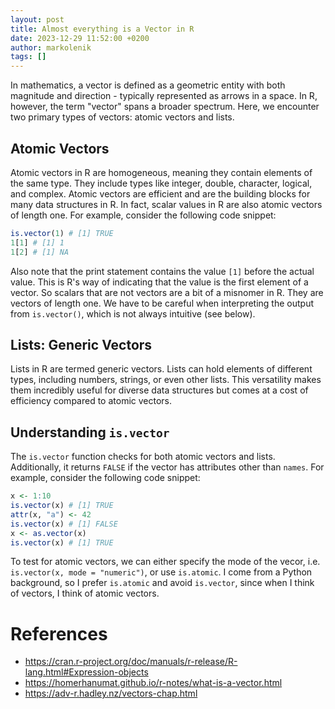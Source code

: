 ```yaml
---
layout: post
title: Almost everything is a Vector in R
date: 2023-12-29 11:52:00 +0200
author: markolenik
tags: []
---
```


In mathematics, a vector is defined as a geometric entity with both magnitude and direction - typically represented as arrows in a space.
In R, however, the term "vector" spans a broader spectrum. Here, we encounter two primary types of vectors: atomic vectors and lists.

## Atomic Vectors
Atomic vectors in R are homogeneous, meaning they contain elements of the same type. They include types like integer, double, character, logical, and complex. Atomic vectors are efficient and are the building blocks for many data structures in R. In fact, scalar values in R are also atomic vectors of length one. For example, consider the following code snippet:

```R
is.vector(1) # [1] TRUE
1[1] # [1] 1
1[2] # [1] NA
```

Also note that the print statement contains the value `[1]` before the actual value. This is R's way of indicating that the value is the first element of a vector.
So scalars that are not vectors are a bit of a misnomer in R. They are vectors of length one. We have to be careful when interpreting the output from `is.vector()`, which is not always intuitive (see below).

## Lists: Generic Vectors
Lists in R are termed generic vectors. Lists can hold elements of different types, including numbers, strings, or even other lists. This versatility makes them incredibly useful for diverse data structures but comes at a cost of efficiency compared to atomic vectors.

## Understanding `is.vector`
The `is.vector` function checks for both atomic vectors and lists. Additionally, it returns `FALSE` if the vector has attributes other than `names`. For example, consider the following code snippet:

```R
x <- 1:10
is.vector(x) # [1] TRUE
attr(x, "a") <- 42
is.vector(x) # [1] FALSE
x <- as.vector(x)
is.vector(x) # [1] TRUE
```

To test for atomic vectors, we can either specify the mode of the vecor, i.e. `is.vector(x, mode = "numeric")`, or use `is.atomic`. I come from a Python background, so I prefer `is.atomic` and avoid `is.vector`, since when I think of vectors, I think of atomic vectors.

# References
* https://cran.r-project.org/doc/manuals/r-release/R-lang.html#Expression-objects
* https://homerhanumat.github.io/r-notes/what-is-a-vector.html
* https://adv-r.hadley.nz/vectors-chap.html